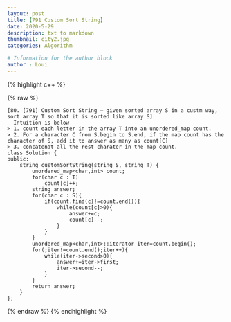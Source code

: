 ```yaml
---
layout: post
title: [791 Custom Sort String]
date: 2020-5-29
description: txt to markdown
thumbnail: city2.jpg
categories: Algorithm

# Information for the author block
author : Loui
---
```


{% highlight c++ %}

{% raw %}

	﻿[80. [791] Custom Sort String – given sorted array S in a custm way, sort array T so that it is sorted like array S]
	  Intuition is below
	> 1. count each letter in the array T into an unordered_map count.
	> 2. For a character C from S.begin to S.end, if the map count has the character of S, add it to answer as many as count[C]
	> 3. concatenat all the rest charater in the map count.
	class Solution {
	public:
	    string customSortString(string S, string T) {
	        unordered_map<char,int> count;
	        for(char c : T)
	            count[c]++;
	        string answer;
	        for(char c : S){
	            if(count.find(c)!=count.end()){
	                while(count[c]>0){
	                    answer+=c;
	                    count[c]--;
	                }
	            }
	        }
	        unordered_map<char,int>::iterator iter=count.begin();
	        for(;iter!=count.end();iter++){
	            while(iter->second>0){
	                answer+=iter->first;
	                iter->second--;
	            }
	        }
	        return answer;
	    }
	};
	
{% endraw %}
{% endhighlight %}


